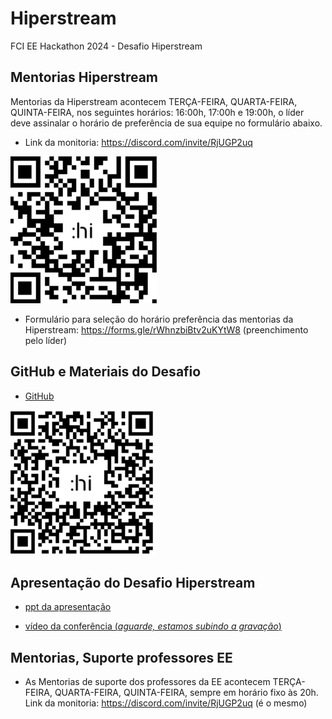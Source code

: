 # Hiperstream
FCI EE Hackathon 2024 - Desafio Hiperstream

## Mentorias Hiperstream

Mentorias da Hiperstream acontecem TERÇA-FEIRA, QUARTA-FEIRA, QUINTA-FEIRA, nos seguintes horários: 16:00h, 17:00h e 19:00h, o líder deve assinalar o horário de preferência de sua equipe no formulário abaixo.

* Link da monitoria: https://discord.com/invite/RjUGP2uq 

![imagem](https://github.com/Rogerio-mack/Hiperstream/blob/main/qrcode_discord.png?raw=true)

* Formulário para seleção do horário preferência das mentorias da Hiperstream: https://forms.gle/rWhnzbiBtv2uKYtW8 (preenchimento pelo líder)

## GitHub e Materiais do Desafio

* [GitHub](https://github.com/hiperstream/desafio_hackathon_2024/blob/main/README.md)

![imagem](https://github.com/Rogerio-mack/Hiperstream/blob/main/qrcode_github.png?raw=true)

## Apresentação do Desafio Hiperstream

* [ppt da apresentação](https://github.com/Rogerio-mack/Hiperstream/raw/main/Hackaton%20Mackenzie%202024.pptx)

* [vídeo da conferência (*aguarde, estamos subindo a gravação*)]()

## Mentorias, Suporte professores EE

* As Mentorias de suporte dos professores da EE acontecem TERÇA-FEIRA, QUARTA-FEIRA, QUINTA-FEIRA, sempre em horário fixo às 20h. Link da monitoria: https://discord.com/invite/RjUGP2uq (é o mesmo)

